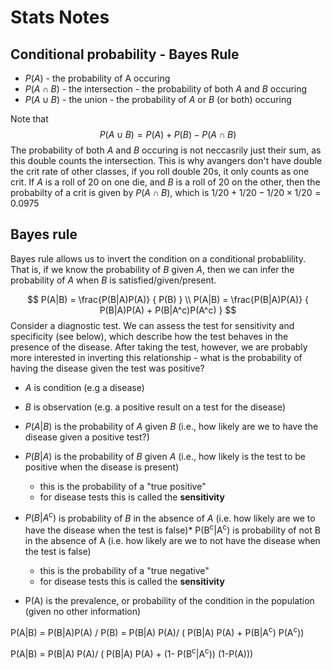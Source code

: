 # Stats Notes

## Conditional probability - Bayes Rule

* $P(A)$ - the probability of A occuring
* $P(A \cap B)$ - the intersection - the probability of both $A$ and $B$ occuring
* $P(A \cup B)$ - the union - the probability of $A$ or $B$ (or both) occuring

Note that 
$$
P(A \cup B) = P(A) + P(B) - P(A \cap B)
$$
The probability of both $A$ and $B$ occuring is not neccasrily just their sum, as this double counts the intersection. This is why avangers don't have double the crit rate of other classes, if you roll double 20s, it only counts as one crit. If $A$ is a roll of 20 on one die, and $B$ is a roll of 20 on the other, then the probabilty of a crit is given by $P(A \cap B)$, which is $1/20 + 1/20 - 1/20 \times 1/20 = 0.0975$

## Bayes rule

Bayes rule allows us to invert the condition on a conditional probablility. That is, if we know the probability of $B$ given $A$, then we can infer the probability of $A$ when $B$ is satisfied/given/present. 

$$
P(A|B) = \frac{P(B|A)P(A)} { P(B) } \\
P(A|B) = \frac{P(B|A)P(A)} { P(B|A)P(A) + P(B|A^c)P(A^c) }
$$
Consider a diagnostic test. We can assess the test for sensitivity and specificity (see below), which describe how the test behaves in the presence of the disease. After taking the test, however, we are probably more interested in inverting this relationship - what is the probability of having the disease given the test was positive?

* $A$ is condition (e.g a disease)
* $B$ is observation  (e.g. a positive result on a test for the disease)


* $P(A|B$) is the probability of $A$ given $B$ (i.e., how likely are we to have the disease given a positive test?)
* $P(B|A)$ is the probability of $B$ given $A$ (i.e., how likely is the test to be positive when the disease is present)
    * this is the probability of a "true positive"
	* for disease tests this is called the **sensitivity**
* $P(B|A^{c})$ is probability of $B$ in the absence of $A$ (i.e. how likely are we to have the disease when the test is false)* P(B<sup>c</sup>|A<sup>c</sup>) is probability of not B in the absence of A (i.e. how likely are we to not have the disease when the test is false)
    * this is the probability of a "true negative"
	* for disease tests this is called the **sensitivity**

* P(A) is the prevalence, or probability of the condition in the population (given no other information)

P(A|B) = P(B|A)P(A) / P(B) = P(B|A) P(A)/ ( P(B|A) P(A) + P(B|A<sup>c</sup>) P(A<sup>c</sup>))


P(A|B) = P(B|A) P(A)/ ( P(B|A) P(A) + (1- P(B<sup>c</sup>|A<sup>c</sup>)) (1-P(A)))
